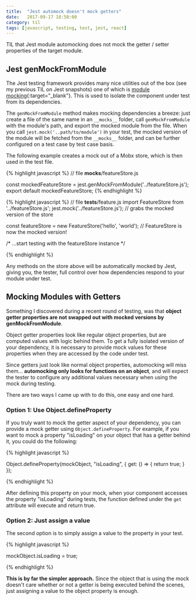 ```yaml
---
title:  "Jest automock doesn't mock getters"
date:   2017-09-17 18:50:00
category: til
tags: [javascript, testing, test, jest, react]
---
```


TIL that Jest module automocking does not mock the getter / setter properties of the target module.

## Jest genMockFromModule

The Jest testing framework provides many nice utilities out of the box (see my previous TIL on Jest snapshots) one of which is [module mocking][mocking]{:target="_blank"}. This is used to isolate the component under test from its dependencies.

The `genMockFromModule` method makes mocking dependencies a breeze: just create a file of the same name in an `__mocks__` folder, call `genMockFromModule` with the module's path, and export the mocked module from the file. When you call `jest.mock('..path/to/module')` in your test, the mocked version of the module will be fetched from the `__mocks__` folder, and can be further configured on a test case by test case basis.

The following example creates a mock out of a Mobx store, which is then used in the test file.

{% highlight javascript %}
// file __mocks__/featureStore.js

const mockedFeatureStore = jest.genMockFromModule('../featureStore.js');
export default mockedFeatureStore;
{% endhighlight %}

{% highlight javascript %}
// file __tests__/feature.js
import FeatureStore from '../featureStore.js';
jest.mock('../featureStore.js'); // grabs the mocked version of the store

const featureStore = new FeatureStore('hello', 'world'); // FeatureStore is now the mocked version!

/* ...start testing with the featureStore instance */

{% endhighlight %}

Any methods on the store above will be automatically mocked by Jest, giving you, the tester, full control over how dependencies respond to your module under test.

## Mocking Modules with Getters

Something I discovered during a recent round of testing, was that **object getter properties are not swapped out with mocked versions by genMockFromModule**.

Object getter properties look like regular object properties, but are computed values with logic behind them. To get a fully isolated version of your dependency, it is necessary to provide mock values for these properties when they are accessed by the code under test.

Since getters just look like normal object properties, automocking will miss them... **automocking only looks for functions on an object**, and will expect the tester to configure any additional values necessary when using the mock during testing.

There are two ways I came up with to do this, one easy and one hard.

### Option 1: Use Object.defineProperty

If you truly want to mock the getter aspect of your dependency, you can provide a mock getter using `Object.defineProperty`. For example, if you want to mock a property "isLoading" on your object that has a getter behind it, you could do the following:

{% highlight javascript %}

Object.defineProperty(mockObject, "isLoading", {
  get: () => {
    return true;
  }
});

{% endhighlight %}

After defining this property on your mock, when your component accesses the property "isLoading" during tests, the function defined under the `get` attribute will execute and return true.

### Option 2: Just assign a value

The second option is to simply assign a value to the property in your test.

{% highlight javascript %}

mockObject.isLoading = true;

{% endhighlight %}

**This is by far the simpler approach.** Since the object that is using the mock doesn't care whether or not a getter is being executed behind the scenes, just assigning a value to the object property is enough.

[mocking]: https://facebook.github.io/jest/docs/en/manual-mocks.html